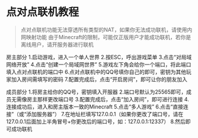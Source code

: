 # 点对点联机教程
> 点对点联机功能无法穿透所有类型的NAT，如果你无法成功联机，请使用内网映射功能
> 由于Minecraft的限制，可能仅正版用户才能成功联机，若你是离线用户，请开服务器进行联机

房主部分
1.启动游戏，进入一个单人世界
2.按ESC，呼出游戏菜单
3.点击“对局域网络开放”
4.点击“创建一个局域网世界”
5.游戏左下角会给你一个端口，将此端口填入点对点联机的端口中
6.点对点联机中的QQ号填你自己的即可，密钥为其他玩家加入房间需填写的密码
7.配置完成后，点击“开启房间”，即可让你的朋友加入

成员部分
1.将房主给你的QQ号，密钥填入开服器
2.端口号默认为25565即可，成员无需像房主那样更改端口号
3.配置完成后，点击“加入房间”，即可进行连接
4.连接成功后，进入和房主版本一致的Minecraft
5.点击“多人游戏”
6.点击“直接连接”（或“添加服务器”）
7.在地址栏填写127.0.0.1（如果你更改了端口号，请在127.0.0.1后面加上半角冒号+你更改后的端口号，如：127.0.0.1:12337）
8.然后即可成功联机